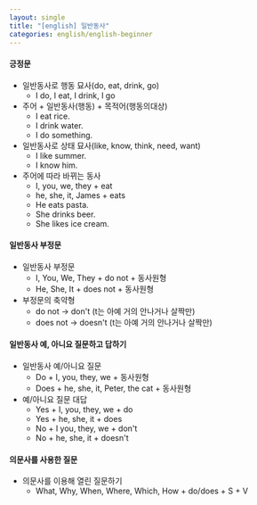 ```yaml
---
layout: single
title: "[english] 일반동사"
categories: english/english-beginner
---
```


#### 긍정문
- 일반동사로 행동 묘사(do, eat, drink, go)
	- I do, I eat, I drink, I go
- 주어 + 일반동사(행동) + 목적어(행동의대상)
	- I eat rice.
	- I drink water.
	- I do something.
- 일반동사로 상태 묘사(like, know, think, need, want)
	- I like summer.
	- I know him.
- 주어에 따라 바뀌는 동사
	- I, you, we, they + eat
	- he, she, it, James + eats
	- He eats pasta.
	- She drinks beer.
	- She likes ice cream.

#### 일반동사 부정문
- 일반동사 부정문
	- I, You, We, They + do not + 동사원형
	- He, She, It + does not + 동사원형
- 부정문의 축약형
	- do not -> don't (t는 아예 거의 안나거나 살짝만)
	- does not -> doesn't (t는 아예 거의 안나거나 살짝만)

#### 일반동사 예, 아니요 질문하고 답하기
- 일반동사 예/아니요 질문
	- Do + I, you, they, we + 동사원형
	- Does + he, she, it, Peter, the cat + 동사원형
- 예/아니요 질문 대답
	- Yes + I, you, they, we + do
	- Yes + he, she, it + does
	- No + I you, they, we + don't
	- No + he, she, it + doesn't

#### 의문사를 사용한 질문
- 의문사를 이용해 열린 질문하기
	- What, Why, When, Where, Which, How + do/does + S + V
